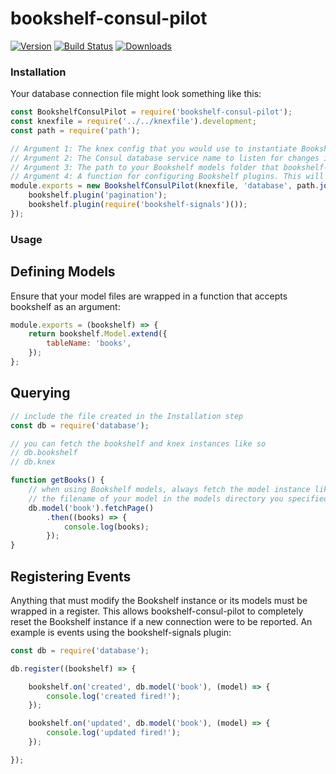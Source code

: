 # bookshelf-consul-pilot
[![Version](https://badge.fury.io/js/bookshelf-consul-pilot.svg)](http://badge.fury.io/js/bookshelf-consul-pilot)
[![Build Status](https://travis-ci.org/paulleduc/bookshelf-consul-pilot.svg?branch=master)](https://travis-ci.org/paulleduc/bookshelf-consul-pilot)
[![Downloads](http://img.shields.io/npm/dm/bookshelf-consul-pilot.svg)](https://www.npmjs.com/package/bookshelf-consul-pilot)

### Installation

Your database connection file might look something like this:

```javascript
const BookshelfConsulPilot = require('bookshelf-consul-pilot');
const knexfile = require('../../knexfile').development;
const path = require('path');

// Argument 1: The knex config that you would use to instantiate Bookshelf
// Argument 2: The Consul database service name to listen for changes in connections on
// Argument 3: The path to your Bookshelf models folder that bookshelf-consul-pilot will read models from
// Argument 4: A function for configuring Bookshelf plugins. This will called every time a new connection is reported
module.exports = new BookshelfConsulPilot(knexfile, 'database', path.join(__dirname, '/../models'), (bookshelf) => {
    bookshelf.plugin('pagination');
    bookshelf.plugin(require('bookshelf-signals')());
});
```

### Usage

## Defining Models

Ensure that your model files are wrapped in a function that accepts bookshelf as an argument:

```javascript
module.exports = (bookshelf) => {
    return bookshelf.Model.extend({
        tableName: 'books',
    });
};
```

## Querying

```javascript
// include the file created in the Installation step
const db = require('database');

// you can fetch the bookshelf and knex instances like so
// db.bookshelf
// db.knex

function getBooks() {
    // when using Bookshelf models, always fetch the model instance like so. The 'book' argument is
    // the filename of your model in the models directory you specified in the Installation step
    db.model('book').fetchPage()
        .then((books) => {
            console.log(books);
        });
}
```

## Registering Events

Anything that must modify the Bookshelf instance or its models must be wrapped in a register. This allows bookshelf-consul-pilot
to completely reset the Bookshelf instance if a new connection were to be reported. An example is events using the bookshelf-signals
plugin:

```javascript
const db = require('database');

db.register((bookshelf) => {

    bookshelf.on('created', db.model('book'), (model) => {
        console.log('created fired!');
    });

    bookshelf.on('updated', db.model('book'), (model) => {
        console.log('updated fired!');
    });

});
```
